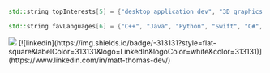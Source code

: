 ```C++
std::string topInterests[5] = {"desktop application dev", "3D graphics dev", "game dev", "creative coding / data visualizations", "UI/UX"};

std::string favLanguages[6] = {"C++", "Java", "Python", "Swift", "C#", "GLSL"};
```
 <img src="https://github-readme-stats.vercel.app/api/top-langs/?username=mcthomas&card_width=1000&layout=compact&langs_count=10&text_color=FFFFFF&bg_color=000000&hide_border=true&hide_title=true"/> 
[![linkedin](https://img.shields.io/badge/-313131?style=flat-square&labelColor=313131&logo=LinkedIn&logoColor=white&color=313131)](https://www.linkedin.com/in/matt-thomas-dev/)  
